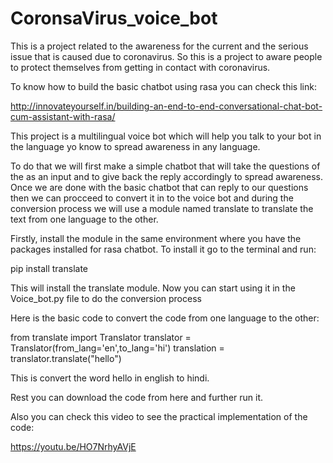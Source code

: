 # CoronsaVirus_voice_bot
This is a project related to the awareness for the current and the serious issue that is caused due to coronavirus. 
So this is a project to aware people to protect themselves from getting in contact with coronavirus.

To know how to build the basic chatbot using rasa you can check this link:

http://innovateyourself.in/building-an-end-to-end-conversational-chat-bot-cum-assistant-with-rasa/

This project is a multilingual voice bot which will help you talk to your bot in the language yo know to spread awareness in any language.

To do that we will first make a simple chatbot that will take the questions of the as an input and to give back the reply accordingly to spread awareness.
Once we are done with the basic chatbot that can reply to our questions then we can procceed to convert it in to the voice bot and during the conversion process we will use a module named translate to translate the text from one language to the other.

Firstly, install the module in the same environment where you have the packages installed for rasa chatbot. To install it go to the terminal and run:

pip install translate

This will install the translate module. Now you can start using it in the Voice_bot.py file to do the conversion process

Here is the basic code to convert the code from one language to the other:

from translate import Translator
translator = Translator(from_lang='en',to_lang='hi')
translation = translator.translate("hello")

This is convert the word hello in english to hindi.

Rest you can download the code from here and further run it.

Also you can check this video to see the practical implementation of the code:

https://youtu.be/HO7NrhyAVjE

